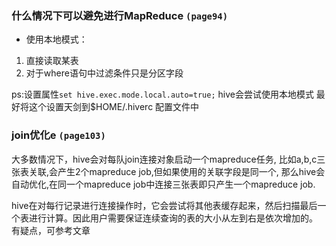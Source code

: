 ### 什么情况下可以避免进行MapReduce ```(page94)```
- 使用本地模式：
 1. 直接读取某表
 2. 对于where语句中过滤条件只是分区字段

ps:设置属性```set hive.exec.mode.local.auto=true;``` hive会尝试使用本地模式
   最好将这个设置天剑到$HOME/.hiverc 配置文件中



### join优化e ```(page103)```
  大多数情况下，hive会对每队join连接对象启动一个mapreduce任务,
  比如a,b,c三张表关联,会产生2个mapreduce job,但如果使用的关联字段是同一个,
  那么hive会自动优化,在同一个mapreduce job中连接三张表即只产生一个mapreduce job.

hive在对每行记录进行连接操作时，它会尝试将其他表缓存起来，然后扫描最后一个表进行计算。因此用户需要保证连续查询的表的大小从左到右是依次增加的。
有疑点，可参考文章 
